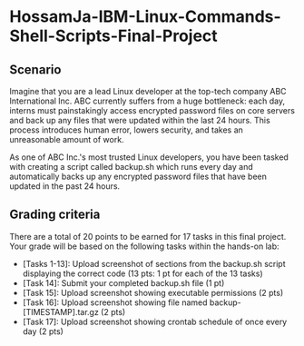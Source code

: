 # HossamJa-IBM-Linux-Commands-Shell-Scripts-Final-Project

## Scenario
Imagine that you are a lead Linux developer at the top-tech company ABC International Inc. ABC currently suffers from a huge bottleneck: each day, interns must painstakingly access encrypted password files on core servers and back up any files that were updated within the last 24 hours. This process introduces human error, lowers security, and takes an unreasonable amount of work.

As one of ABC Inc.'s most trusted Linux developers, you have been tasked with creating a script called backup.sh which runs every day and automatically backs up any encrypted password files that have been updated in the past 24 hours.

## Grading criteria
There are a total of 20 points to be earned for 17 tasks in this final project.
Your grade will be based on the following tasks within the hands-on lab:

* [Tasks 1-13]: Upload screenshot of sections from the backup.sh script displaying the correct code (13 pts: 1 pt for each of the 13 tasks)
* [Task 14]: Submit your completed backup.sh file (1 pt)
* [Task 15]: Upload screenshot showing executable permissions (2 pts)
* [Task 16]: Upload screenshot showing file named backup-[TIMESTAMP].tar.gz (2 pts)
* [Task 17]: Upload screenshot showing crontab schedule of once every day (2 pts)
